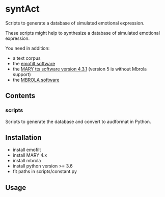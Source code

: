# syntAct
Scripts to generate a database of simulated emotional expression.

These scripts might help to synthesize a database of simulated emotional expression.

You need in addition:

* a text corpus 
* the [emofilt software](http://emofilt.syntheticspeech.de/)
* the [MARY tts software version 4.3.1](http://mary.dfki.de/download/index.html#mary-tts-4x) (version 5 is without Mbrola support)
* the [MBROLA software](https://github.com/numediart/MBROLA)

## Contents
### scripts
Scripts to generate the database and convert to audformat in Python.

## Installation

* install emofilt
* install MARY 4.x
* install mbrola
* install python version >= 3.6
* fit paths in scripts/constant.py

## Usage